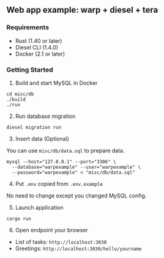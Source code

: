 ## Web app example: warp + diesel + tera

### Requirements

- Rust (1.40 or later)
- Diesel CLI (1.4.0)
- Docker (2.1 or later)

### Getting Started

1. Build and start MySQL in Docker

```
cd misc/db
./build
./run
```

2. Run database migration

```
diesel migration run
```

3. Insert data (Optional)

You can use `misc/db/data.sql` to prepare data.

```
mysql --host="127.0.0.1" --port="3306" \
  --database="warpexample" --user="warpexample" \
  --password="warpexample" < "misc/db/data.sql"
```

4. Put `.env` copied from `.env.example`

No need to change except you changed MySQL config.

5. Launch application

```
cargo run
```

6. Open endpoint your browser

- List of tasks: `http://localhost:3030`
- Greetings: `http://localhost:3030/hello/yourname`
